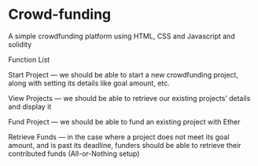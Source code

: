 # Crowd-funding
A simple crowdfunding platform using HTML, CSS and Javascript and solidity 

Function List

Start Project — we should be able to start a new crowdfunding project, along with setting its details like goal amount, etc.

View Projects — we should be able to retrieve our existing projects’ details and display it

Fund Project — we should be able to fund an existing project with Ether

Retrieve Funds — in the case where a project does not meet its goal amount, and is past its deadline, funders should be able to retrieve their contributed funds (All-or-Nothing setup)
